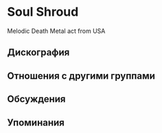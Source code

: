 # Soul Shroud

Melodic Death Metal act from USA

## Дискография


## Отношения с другими группами


## Обсуждения


## Упоминания

